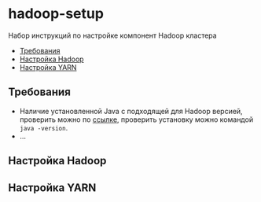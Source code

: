 # hadoop-setup
Набор инструкций по настройке компонент Hadoop кластера

- [Требования](требования)
- [Настройка Hadoop](настройка-hadoop)
- [Настройка YARN](настройка-yarn)

## Требования

- Наличие установленной Java с подходящей для Hadoop версией, проверить можно по [ссылке](https://cwiki.apache.org/confluence/display/HADOOP/Hadoop+Java+Versions), проверить установку можно командой `java -version`.
- ...

## Настройка Hadoop

## Настройка YARN

